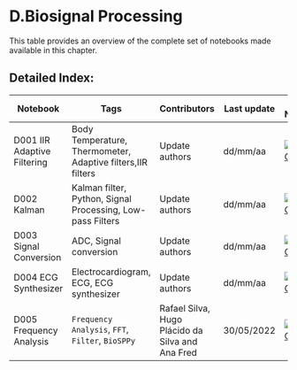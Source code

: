 # D.Biosignal Processing 
 This table provides an overview of the complete set of notebooks made available in this chapter. 

 ## Detailed Index:  
Notebook | Tags | Contributors | Last update | Open Notebook 
--- | --- | --- | --- | --- 
D001 IIR Adaptive Filtering | Body Temperature, Thermometer, Adaptive filters,IIR filters| Update authors| dd/mm/aa| [![Open In Colab](https://colab.research.google.com/assets/colab-badge.svg)](https://githubtocolab.com/scientisst/notebooks/blob/master/D.Biosignal%20Processing/D001%20IIR%20Adaptive%20Filtering/D001%20IIR%20Adaptive%20Filtering.ipynb) 
D002 Kalman | Kalman filter, Python, Signal Processing, Low-pass Filters| Update authors| dd/mm/aa| [![Open In Colab](https://colab.research.google.com/assets/colab-badge.svg)](https://githubtocolab.com/scientisst/notebooks/blob/master/D.Biosignal%20Processing/D002%20Kalman/D002%20Kalman.ipynb) 
D003 Signal Conversion | ADC, Signal conversion| Update authors| dd/mm/aa| [![Open In Colab](https://colab.research.google.com/assets/colab-badge.svg)](https://githubtocolab.com/scientisst/notebooks/blob/master/D.Biosignal%20Processing/D003%20Signal%20Conversion/D003%20Signal%20Conversion.ipynb) 
D004 ECG Synthesizer | Electrocardiogram,  ECG, ECG synthesizer| Update authors| dd/mm/aa| [![Open In Colab](https://colab.research.google.com/assets/colab-badge.svg)](https://githubtocolab.com/scientisst/notebooks/blob/master/D.Biosignal%20Processing/D004%20ECG%20Synthesizer/D004%20ECG%20Synthesizer.ipynb) 
D005 Frequency Analysis | `Frequency Analysis`, `FFT`, `Filter`, `BioSPPy`| Rafael Silva, Hugo Plácido da Silva and Ana Fred| 30/05/2022| [![Open In Colab](https://colab.research.google.com/assets/colab-badge.svg)](https://githubtocolab.com/scientisst/notebooks/blob/master/D.Biosignal%20Processing/D005%20Frequency%20Analysis/D005%20Frequency%20Analysis.ipynb) 
